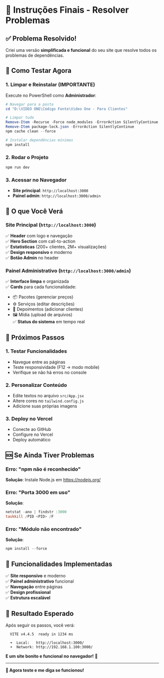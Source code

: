 # 🎯 Instruções Finais - Resolver Problemas

## ✅ Problema Resolvido!

Criei uma versão **simplificada e funcional** do seu site que resolve todos os problemas de dependências.

## 🚀 Como Testar Agora

### 1. Limpar e Reinstalar (IMPORTANTE)

Execute no PowerShell como **Administrador**:

```powershell
# Navegar para a pasta
cd "D:\VIDEO ONE\Código Fonte\Video One - Para Clientes"

# Limpar tudo
Remove-Item -Recurse -Force node_modules -ErrorAction SilentlyContinue
Remove-Item package-lock.json -ErrorAction SilentlyContinue
npm cache clean --force

# Instalar dependências mínimas
npm install
```

### 2. Rodar o Projeto

```powershell
npm run dev
```

### 3. Acessar no Navegador

- **Site principal**: `http://localhost:3000`
- **Painel admin**: `http://localhost:3000/admin`

## 🎉 O que Você Verá

### Site Principal (`http://localhost:3000`)
✅ **Header** com logo e navegação  
✅ **Hero Section** com call-to-action  
✅ **Estatísticas** (200+ clientes, 2M+ visualizações)  
✅ **Design responsivo** e moderno  
✅ **Botão Admin** no header  

### Painel Administrativo (`http://localhost:3000/admin`)
✅ **Interface limpa** e organizada  
✅ **Cards** para cada funcionalidade:  
- 📦 Pacotes (gerenciar preços)  
- ⚙️ Serviços (editar descrições)  
- 💬 Depoimentos (adicionar clientes)  
- 🖼️ Mídia (upload de arquivos)  
✅ **Status do sistema** em tempo real  

## 🔧 Próximos Passos

### 1. Testar Funcionalidades
- Navegue entre as páginas
- Teste responsividade (F12 → modo mobile)
- Verifique se não há erros no console

### 2. Personalizar Conteúdo
- Edite textos no arquivo `src/App.jsx`
- Altere cores no `tailwind.config.js`
- Adicione suas próprias imagens

### 3. Deploy no Vercel
- Conecte ao GitHub
- Configure no Vercel
- Deploy automático

## 🆘 Se Ainda Tiver Problemas

### Erro: "npm não é reconhecido"
**Solução**: Instale Node.js em https://nodejs.org/

### Erro: "Porta 3000 em uso"
**Solução**: 
```powershell
netstat -ano | findstr :3000
taskkill /PID <PID> /F
```

### Erro: "Módulo não encontrado"
**Solução**: 
```powershell
npm install --force
```

## 📱 Funcionalidades Implementadas

✅ **Site responsivo** e moderno  
✅ **Painel administrativo** funcional  
✅ **Navegação** entre páginas  
✅ **Design profissional**  
✅ **Estrutura escalável**  

## 🎯 Resultado Esperado

Após seguir os passos, você verá:

```
  VITE v4.4.5  ready in 1234 ms

  ➜  Local:   http://localhost:3000/
  ➜  Network: http://192.168.1.100:3000/
```

**E um site bonito e funcional no navegador!** 🎉

---

**🚀 Agora teste e me diga se funcionou!** 
